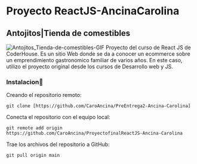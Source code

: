 # Proyecto ReactJS-AncinaCarolina
## **Antojitos|Tienda de comestibles**
![Antojitos_Tienda-de-comestibles-GIF](https://github.com/CaroAncina/PreEntrega2-Ancina-Carolina/assets/136521675/5606be0d-0183-46df-a194-eaf2aed63f53)
Proyecto del curso de React JS de CoderHouse. Es un sitio Web donde se da a conocer un ecommerce sobre un emprendimiento gastronomico familiar de varios años. En este caso, utilizo el proyecto original desde los cursos de Desarrollo web y JS.

### **Instalacion**:wrench:


Creando el repositorio remoto:
```
git clone [https://github.com/CaroAncina/PreEntrega2-Ancina-Carolina]
```


Conecta el repositorio con el equipo local:
```
git remote add origin https://github.com/CaroAncina/ProyectofinalReactJS-Ancina-Carolina
```


Trae los archivos del repositorio a GitHub:
```
git pull origin main
```

